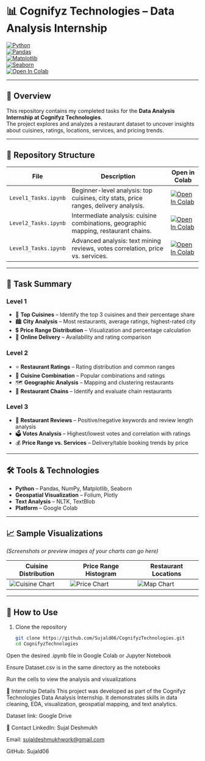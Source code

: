 # 📊 Cognifyz Technologies – Data Analysis Internship

[![Python](https://img.shields.io/badge/Python-3.8%2B-blue.svg)](https://www.python.org/)  
[![Pandas](https://img.shields.io/badge/Pandas-Data%20Analysis-yellowgreen)](https://pandas.pydata.org/)  
[![Matplotlib](https://img.shields.io/badge/Matplotlib-Visualization-orange)](https://matplotlib.org/)  
[![Seaborn](https://img.shields.io/badge/Seaborn-Graphs-lightblue)](https://seaborn.pydata.org/)  
[![Open In Colab](https://colab.research.google.com/assets/colab-badge.svg)](#)  

---

## 📌 Overview
This repository contains my completed tasks for the **Data Analysis Internship at Cognifyz Technologies**.  
The project explores and analyzes a restaurant dataset to uncover insights about cuisines, ratings, locations, services, and pricing trends.

---

## 📂 Repository Structure
| File | Description | Open in Colab |
|------|-------------|---------------|
| `Level1_Tasks.ipynb` | Beginner-level analysis: top cuisines, city stats, price ranges, delivery analysis. | [![Open In Colab](https://colab.research.google.com/assets/colab-badge.svg)](https://colab.research.google.com/github/Sujald06/CognifyzTechnologies/blob/main/Level1_Tasks.ipynb) |
| `Level2_Tasks.ipynb` | Intermediate analysis: cuisine combinations, geographic mapping, restaurant chains. | [![Open In Colab](https://colab.research.google.com/assets/colab-badge.svg)](https://colab.research.google.com/github/Sujald06/CognifyzTechnologies/blob/main/Level2_Tasks.ipynb) |
| `Level3_Tasks.ipynb` | Advanced analysis: text mining reviews, votes correlation, price vs. services. | [![Open In Colab](https://colab.research.google.com/assets/colab-badge.svg)](https://colab.research.google.com/github/Sujald06/CognifyzTechnologies/blob/main/Level3_Tasks.ipynb) |

---

## 📝 Task Summary

### Level 1
- 📌 **Top Cuisines** – Identify the top 3 cuisines and their percentage share  
- 🏙 **City Analysis** – Most restaurants, average ratings, highest-rated city  
- 💲 **Price Range Distribution** – Visualization and percentage calculation  
- 🚚 **Online Delivery** – Availability and rating comparison  

### Level 2
- ⭐ **Restaurant Ratings** – Rating distribution and common ranges  
- 🍜 **Cuisine Combination** – Popular combinations and ratings  
- 🗺 **Geographic Analysis** – Mapping and clustering restaurants  
- 🏢 **Restaurant Chains** – Identify and evaluate chain restaurants  

### Level 3
- 📝 **Restaurant Reviews** – Positive/negative keywords and review length analysis  
- 🗳 **Votes Analysis** – Highest/lowest votes and correlation with ratings  
- 💰 **Price Range vs. Services** – Delivery/table booking trends by price  

---

## 🛠️ Tools & Technologies
- **Python** – Pandas, NumPy, Matplotlib, Seaborn  
- **Geospatial Visualization** – Folium, Plotly  
- **Text Analysis** – NLTK, TextBlob  
- **Platform** – Google Colab  

---

## 📈 Sample Visualizations
*(Screenshots or preview images of your charts can go here)*

| Cuisine Distribution | Price Range Histogram | Restaurant Locations |
|----------------------|-----------------------|----------------------|
| ![Cuisine Chart](https://via.placeholder.com/300x200.png?text=Cuisine+Chart) | ![Price Chart](https://via.placeholder.com/300x200.png?text=Price+Histogram) | ![Map Chart](https://via.placeholder.com/300x200.png?text=Map) |

---

## 🚀 How to Use
1. Clone the repository  
   ```bash
   git clone https://github.com/Sujald06/CognifyzTechnologies.git
   cd CognifyzTechnologies
Open the desired .ipynb file in Google Colab or Jupyter Notebook

Ensure Dataset.csv is in the same directory as the notebooks

Run the cells to view the analysis and visualizations

📜 Internship Details
This project was developed as part of the Cognifyz Technologies Data Analysis Internship.
It demonstrates skills in data cleaning, EDA, visualization, geospatial mapping, and text analytics.

Dataset link: Google Drive

📧 Contact
LinkedIn: Sujal Deshmukh

Email: sujaldeshmukhwork@gmail.com

GitHub: Sujald06
